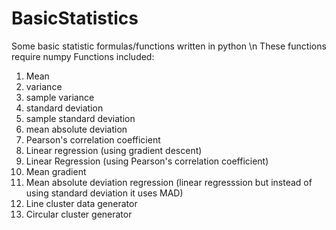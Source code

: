 # BasicStatistics
Some basic statistic formulas/functions written in python \n
These functions require numpy
Functions included:
1. Mean
2. variance
3. sample variance
4. standard deviation
5. sample standard deviation
6. mean absolute deviation
7. Pearson's correlation coefficient
8. Linear regression (using gradient descent)
9. Linear Regression (using Pearson's correlation coefficient)
10. Mean gradient
11. Mean absolute deviation regression (linear regresssion but instead of using standard deviation it uses MAD)
12. Line cluster data generator
13. Circular cluster generator
